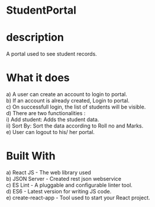 # StudentPortal
  
  # description
  A portal used to see student records.
  
  # What it does
  a) A user can create an account to login to portal. <br>
  b) If an account is already created, Login to portal. <br>
  c) On successfull login, the list of students will be visible. <br>
  d) There are two functionalities : <br>
      i) Add student: Adds the student data. <br>
      ii) Sort By: Sort the data according to Roll no and Marks. <br>
  e) User can logout to his/ her portal. <br>
  
# Built With 
  a) React JS - The web library used <br>
  b) JSON Server - Created rest json webservice <br>
  c) ES Lint - A pluggable and configurable linter tool. <br>
  d) ES6 - Latest version for writing JS code. <br>
  e) create-react-app - Tool used to start your React project. <br>
